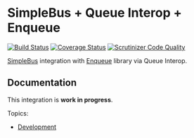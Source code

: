 # SimpleBus + Queue Interop + Enqueue 

[![Build Status](https://travis-ci.org/enqueue/simple-bus-queue-interop.svg?branch=master)](https://travis-ci.org/enqueue/simple-bus-queue-interop) [![Coverage Status](https://coveralls.io/repos/enqueue/simple-bus-queue-interop/badge.svg?branch=master&service=github)](https://coveralls.io/github/enqueue/simple-bus-queue-interop?branch=master) [![Scrutinizer Code Quality](https://scrutinizer-ci.com/g/enqueue/simple-bus-queue-interop/badges/quality-score.png?b=master)](https://scrutinizer-ci.com/g/enqueue/simple-bus-queue-interop/?branch=master)

[SimpleBus](https://simplebus.io) integration with [Enqueue](https://enqueue.forma-pro.com) library via Queue Interop.

## Documentation

This integration is __work in progress__.

Topics:

- [Development](doc/development.md)
